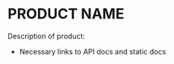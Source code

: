 <h1 id="summary">PRODUCT NAME</h1>

  Description of product:

- Necessary links to API docs and static docs 
